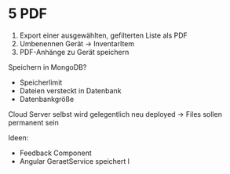 5 PDF
=====

1. Export einer ausgewählten, gefilterten Liste als PDF
2. Umbenennen Gerät -> InventarItem
3. PDF-Anhänge zu Gerät speichern


Speichern in MongoDB?
- Speicherlimit
- Dateien versteckt in Datenbank
- Datenbankgröße

Cloud Server selbst wird gelegentlich neu deployed -> Files sollen permanent sein

Ideen:
- Feedback Component
- Angular GeraetService speichert l

